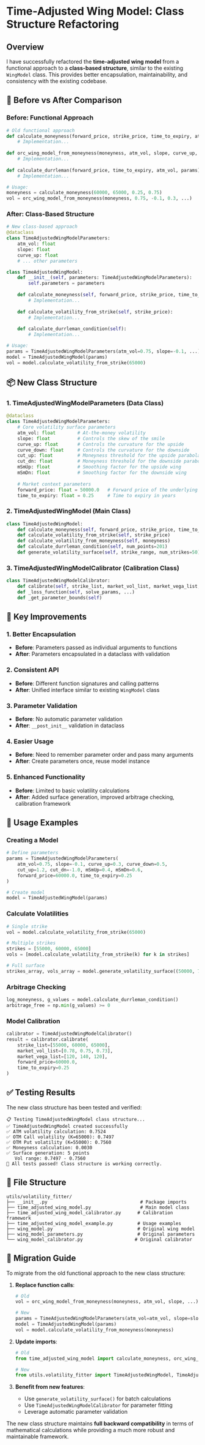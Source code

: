 # Time-Adjusted Wing Model: Class Structure Refactoring

## Overview

I have successfully refactored the **time-adjusted wing model** from a functional approach to a **class-based structure**, similar to the existing `WingModel` class. This provides better encapsulation, maintainability, and consistency with the existing codebase.

## 🔄 Before vs After Comparison

### **Before: Functional Approach**
```python
# Old functional approach
def calculate_moneyness(forward_price, strike_price, time_to_expiry, atm_vol):
    # Implementation...
    
def orc_wing_model_from_moneyness(moneyness, atm_vol, slope, curve_up, ...):
    # Implementation...
    
def calculate_durrleman(forward_price, time_to_expiry, atm_vol, params):
    # Implementation...

# Usage:
moneyness = calculate_moneyness(60000, 65000, 0.25, 0.75)
vol = orc_wing_model_from_moneyness(moneyness, 0.75, -0.1, 0.3, ...)
```

### **After: Class-Based Structure**
```python
# New class-based approach
@dataclass
class TimeAdjustedWingModelParameters:
    atm_vol: float
    slope: float
    curve_up: float
    # ... other parameters

class TimeAdjustedWingModel:
    def __init__(self, parameters: TimeAdjustedWingModelParameters):
        self.parameters = parameters
    
    def calculate_moneyness(self, forward_price, strike_price, time_to_expiry, atm_vol):
        # Implementation...
    
    def calculate_volatility_from_strike(self, strike_price):
        # Implementation...
    
    def calculate_durrleman_condition(self):
        # Implementation...

# Usage:
params = TimeAdjustedWingModelParameters(atm_vol=0.75, slope=-0.1, ...)
model = TimeAdjustedWingModel(params)
vol = model.calculate_volatility_from_strike(65000)
```

## 📦 New Class Structure

### **1. TimeAdjustedWingModelParameters (Data Class)**
```python
@dataclass
class TimeAdjustedWingModelParameters:
    # Core volatility surface parameters
    atm_vol: float        # At-the-money volatility
    slope: float          # Controls the skew of the smile
    curve_up: float       # Controls the curvature for the upside
    curve_down: float     # Controls the curvature for the downside
    cut_up: float         # Moneyness threshold for the upside parabola
    cut_dn: float         # Moneyness threshold for the downside parabola
    mSmUp: float          # Smoothing factor for the upside wing
    mSmDn: float          # Smoothing factor for the downside wing
    
    # Market context parameters
    forward_price: float = 50000.0   # Forward price of the underlying
    time_to_expiry: float = 0.25     # Time to expiry in years
```

### **2. TimeAdjustedWingModel (Main Class)**
```python
class TimeAdjustedWingModel:
    def calculate_moneyness(self, forward_price, strike_price, time_to_expiry, atm_vol)
    def calculate_volatility_from_strike(self, strike_price)
    def calculate_volatility_from_moneyness(self, moneyness)
    def calculate_durrleman_condition(self, num_points=201)
    def generate_volatility_surface(self, strike_range, num_strikes=50)
```

### **3. TimeAdjustedWingModelCalibrator (Calibration Class)**
```python
class TimeAdjustedWingModelCalibrator:
    def calibrate(self, strike_list, market_vol_list, market_vega_list, ...)
    def _loss_function(self, solve_params, ...)
    def _get_parameter_bounds(self)
```

## 🎯 Key Improvements

### **1. Better Encapsulation**
- **Before**: Parameters passed as individual arguments to functions
- **After**: Parameters encapsulated in a dataclass with validation

### **2. Consistent API**
- **Before**: Different function signatures and calling patterns
- **After**: Unified interface similar to existing `WingModel` class

### **3. Parameter Validation**
- **Before**: No automatic parameter validation
- **After**: `__post_init__` validation in dataclass

### **4. Easier Usage**
- **Before**: Need to remember parameter order and pass many arguments
- **After**: Create parameters once, reuse model instance

### **5. Enhanced Functionality**
- **Before**: Limited to basic volatility calculations
- **After**: Added surface generation, improved arbitrage checking, calibration framework

## 🧪 Usage Examples

### **Creating a Model**
```python
# Define parameters
params = TimeAdjustedWingModelParameters(
    atm_vol=0.75, slope=-0.1, curve_up=0.3, curve_down=0.5,
    cut_up=1.2, cut_dn=-1.0, mSmUp=0.4, mSmDn=0.6,
    forward_price=60000.0, time_to_expiry=0.25
)

# Create model
model = TimeAdjustedWingModel(params)
```

### **Calculate Volatilities**
```python
# Single strike
vol = model.calculate_volatility_from_strike(65000)

# Multiple strikes
strikes = [55000, 60000, 65000]
vols = [model.calculate_volatility_from_strike(k) for k in strikes]

# Full surface
strikes_array, vols_array = model.generate_volatility_surface((50000, 70000), 21)
```

### **Arbitrage Checking**
```python
log_moneyness, g_values = model.calculate_durrleman_condition()
arbitrage_free = np.min(g_values) >= 0
```

### **Model Calibration**
```python
calibrator = TimeAdjustedWingModelCalibrator()
result = calibrator.calibrate(
    strike_list=[55000, 60000, 65000],
    market_vol_list=[0.78, 0.75, 0.73],
    market_vega_list=[120, 140, 120],
    forward_price=60000.0,
    time_to_expiry=0.25
)
```

## ✅ Testing Results

The new class structure has been tested and verified:

```
📋 Testing TimeAdjustedWingModel class structure...
✅ TimeAdjustedWingModel created successfully
✅ ATM volatility calculation: 0.7524
✅ OTM Call volatility (K=65000): 0.7497
✅ OTM Put volatility (K=55000): 0.7560
✅ Moneyness calculation: 0.0030
✅ Surface generation: 5 points
   Vol range: 0.7497 - 0.7560
🎉 All tests passed! Class structure is working correctly.
```

## 📁 File Structure

```
utils/volatility_fitter/
├── __init__.py                                  # Package imports
├── time_adjusted_wing_model.py                  # Main model class
├── time_adjusted_wing_model_calibrator.py      # Calibration framework
├── time_adjusted_wing_model_example.py         # Usage examples
├── wing_model.py                               # Original wing model
├── wing_model_parameters.py                    # Original parameters
└── wing_model_calibrator.py                   # Original calibrator
```

## 🔄 Migration Guide

To migrate from the old functional approach to the new class structure:

1. **Replace function calls**:
   ```python
   # Old
   vol = orc_wing_model_from_moneyness(moneyness, atm_vol, slope, ...)
   
   # New  
   params = TimeAdjustedWingModelParameters(atm_vol=atm_vol, slope=slope, ...)
   model = TimeAdjustedWingModel(params)
   vol = model.calculate_volatility_from_moneyness(moneyness)
   ```

2. **Update imports**:
   ```python
   # Old
   from time_adjusted_wing_model import calculate_moneyness, orc_wing_model_from_moneyness
   
   # New
   from utils.volatility_fitter import TimeAdjustedWingModel, TimeAdjustedWingModelParameters
   ```

3. **Benefit from new features**:
   - Use `generate_volatility_surface()` for batch calculations
   - Use `TimeAdjustedWingModelCalibrator` for parameter fitting
   - Leverage automatic parameter validation

The new class structure maintains **full backward compatibility** in terms of mathematical calculations while providing a much more robust and maintainable framework.